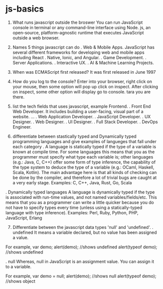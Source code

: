 # js-basics

1. What runs javascript outside the broswer
You can run JavaScript console in terminal or any command-line interface using Node. js, an open-source, platform-agnostic runtime that executes JavaScript outside a web browser.

2. Names 5 things javascript can do
. Web & Mobile Apps. JavaScript has several different frameworks for developing web and mobile apps including React . 
Native, Ionic, and Angular. 
. Game Development. 
. Server Applications. 
. Interactive UX. 
. AI & Machine Learning Projects.


3. When was ECMAScript first released?
It was first released in June 1997

4. How do you log to the console?
Enter into your browser, right click on your mouse, then some option will pop up click on inspect. After clicking on inspect, some other option will display go to console. tara you are there.

5. list the tech fields that uses javascript, example Frontend.
. Front End Web Developer. It includes building a user-facing, visual part of a website. ...
. Web Application Developer. 
. JavaScript Developer. 
. UX Designer. 
. Web Designer. 
. UI Designer. 
. Full Stack Developer. 
. DevOps Engineer.


6. differentiate between stastically typed and Dynamically typed programming languages and give examples of langueges that fall under each category
. A language is statically typed if the type of a variable is known at compile time. For some languages this means that you as the programmer must specify what type each variable is; other languages (e.g.: Java, C, C++) offer some form of type inference, the capability of the type system to deduce the type of a variable (e.g.: OCaml, Haskell, Scala, Kotlin).
The main advantage here is that all kinds of checking can be done by the compiler, and therefore a lot of trivial bugs are caught at a very early stage.
Examples: C, C++, Java, Rust, Go, Scala

. Dynamically typed languages
A language is dynamically typed if the type is associated with run-time values, and not named variables/fields/etc. This means that you as a programmer can write a little quicker because you do not have to specify types every time (unless using a statically-typed language with type inference).
Examples: Perl, Ruby, Python, PHP, JavaScript, Erlang

7. Differentiate between the javascript data types 'null' and 'undefined'.
. undefined
It means a variable declared, but no value has been assigned a value.

For example,
var demo;
alert(demo); //shows undefined
alert(typeof demo); //shows undefined

. null
Whereas, null in JavaScript is an assignment value. You can assign it to a variable.

For example,
var demo = null;
alert(demo); //shows null
alert(typeof demo); //shows object


